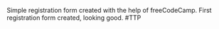 Simple registration form created with the help of freeCodeCamp. First registration form created, looking good.
#TTP
